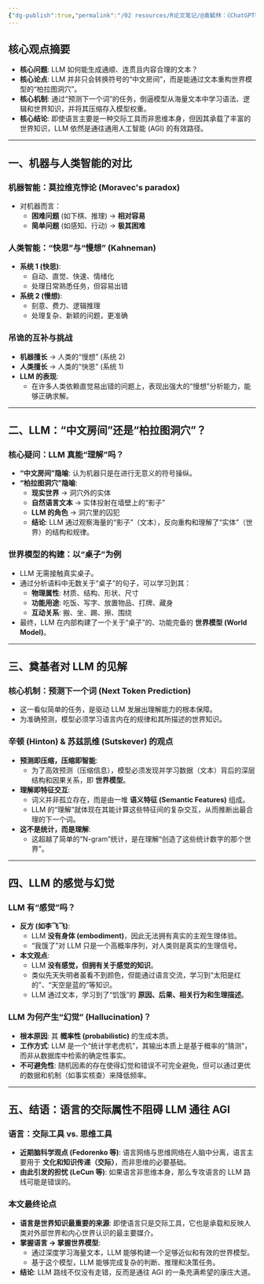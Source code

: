 ```yaml
---
{"dg-publish":true,"permalink":"/02 resources/R论文笔记/@袁毓林：《ChatGPT等语言大模型到底做对了什么/","tags":["数字人文"],"created":"2025-07-27T21:54:09.334+08:00","updated":"2025-08-22T13:47:39.449+08:00"}
---
```



## 核心观点摘要

- **核心问题**: LLM 如何能生成通顺、连贯且内容合理的文本？
- **核心论点**: LLM 并非只会转换符号的“中文房间”，而是能通过文本重构世界模型的“柏拉图洞穴”。
- **核心机制**: 通过“预测下一个词”的任务，倒逼模型从海量文本中学习语法、逻辑和世界知识，并将其压缩存入模型权重。
- **核心结论**: 即使语言主要是一种交际工具而非思维本身，但因其承载了丰富的世界知识，LLM 依然是通往通用人工智能 (AGI) 的有效路径。

---

## 一、机器与人类智能的对比

### 机器智能：莫拉维克悖论 (Moravec's paradox)
- 对机器而言：
    - **困难问题** (如下棋、推理) → **相对容易**
    - **简单问题** (如感知、行动) → **极其困难**

### 人类智能：“快思”与“慢想” (Kahneman)
- **系统 1 (快思)**:
    - 自动、直觉、快速、情绪化
    - 处理日常熟悉任务，但容易出错
- **系统 2 (慢想)**:
    - 刻意、费力、逻辑推理
    - 处理复杂、新颖的问题，更准确

### 吊诡的互补与挑战
- **机器擅长** → 人类的“慢想” (系统 2)
- **人类擅长** → 人类的“快思” (系统 1)
- **LLM 的表现**:
    - 在许多人类依赖直觉易出错的问题上，表现出强大的“慢想”分析能力，能够正确求解。

---

## 二、LLM：“中文房间”还是“柏拉图洞穴”？

### 核心疑问：LLM 真能“理解”吗？
- **“中文房间”隐喻**: 认为机器只是在进行无意义的符号操纵。
- **“柏拉图洞穴”隐喻**:
    - **现实世界** → 洞穴外的实体
    - **自然语言文本** → 实体投射在墙壁上的“影子”
    - **LLM 的角色** → 洞穴里的囚犯
    - **结论**: LLM 通过观察海量的“影子”（文本），反向重构和理解了“实体”（世界）的结构和规律。

### 世界模型的构建：以“桌子”为例
- LLM 无需接触真实桌子。
- 通过分析语料中无数关于“桌子”的句子，可以学习到其：
    - **物理属性**: 材质、结构、形状、尺寸
    - **功能用途**: 吃饭、写字、放置物品、打牌、藏身
    - **互动关系**: 搬、坐、踢、擦、围绕
- 最终，LLM 在内部构建了一个关于“桌子”的、功能完备的 **世界模型 (World Model)**。

---

## 三、奠基者对 LLM 的见解

### 核心机制：预测下一个词 (Next Token Prediction)
- 这一看似简单的任务，是驱动 LLM 发展出理解能力的根本保障。
- 为准确预测，模型必须学习语言内在的规律和其所描述的世界知识。

### 辛顿 (Hinton) & 苏兹凯维 (Sutskever) 的观点
- **预测即压缩，压缩即智能**:
    - 为了高效预测（压缩信息），模型必须发现并学习数据（文本）背后的深层结构和因果关系，即 **世界模型**。
- **理解即特征交互**:
    - 词义并非孤立存在，而是由一堆 **语义特征 (Semantic Features)** 组成。
    - LLM 的“理解”就体现在其能计算这些特征间的复杂交互，从而推断出最合理的下一个词。
- **这不是统计，而是理解**:
    - 这超越了简单的“N-gram”统计，是在理解“创造了这些统计数字的那个世界”。

---

## 四、LLM 的感觉与幻觉

### LLM 有“感觉”吗？
- **反方 (如李飞飞)**:
    - LLM **没有身体 (embodiment)**，因此无法拥有真实的主观生理体验。
    - “我饿了”对 LLM 只是一个高概率序列，对人类则是真实的生理信号。
- **本文观点**:
    - LLM **没有感觉，但拥有关于感觉的知识**。
    - 类似先天失明者虽看不到颜色，但能通过语言交流，学习到“太阳是红的”、“天空是蓝的”等知识。
    - LLM 通过文本，学习到了“饥饿”的 **原因、后果、相关行为和生理描述**。

### LLM 为何产生“幻觉” (Hallucination)？
- **根本原因**: 其 **概率性 (probabilistic)** 的生成本质。
- **工作方式**: LLM 是一个“统计学老虎机”，其输出本质上是基于概率的“猜测”，而非从数据库中检索的确定性事实。
- **不可避免性**: 随机因素的存在使得幻觉和错误不可完全避免，但可以通过更优的数据和机制（如事实核查）来降低频率。

---

## 五、结语：语言的交际属性不阻碍 LLM 通往 AGI

### 语言：交际工具 vs. 思维工具
- **近期脑科学观点 (Fedorenko 等)**: 语言网络与思维网络在人脑中分离，语言主要用于 **文化和知识传递（交际）**，而非思维的必要基础。
- **由此引发的担忧 (LeCun 等)**: 如果语言非思维本身，那么专攻语言的 LLM 路线可能是错误的。

### 本文最终论点
- **语言是世界知识最重要的来源**: 即使语言只是交际工具，它也是承载和反映人类对外部世界和内心世界认识的最主要媒介。
- **掌握语言 → 掌握世界模型**:
    - 通过深度学习海量文本，LLM 能够构建一个足够近似和有效的世界模型。
    - 基于这个模型，LLM 能够完成复杂的判断、推理和决策任务。
- **结论**: LLM 路线不仅没有走错，反而是通往 AGI 的一条充满希望的康庄大道。